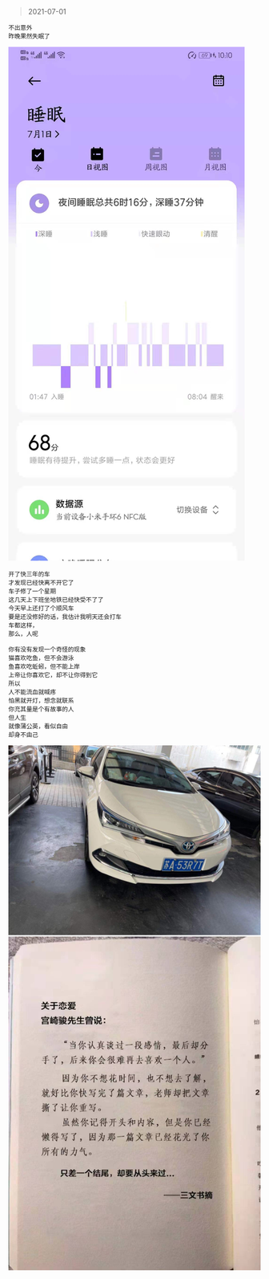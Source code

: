 >2021-07-01

```
不出意外
昨晚果然失眠了
```

![](../../images/2021-07-01-2.jpeg)


```
开了快三年的车
才发现已经快离不开它了
车子修了一个星期
这几天上下班坐地铁已经快受不了了
今天早上还打了个顺风车
要是还没修好的话，我估计我明天还会打车
车都这样，
那么，人呢
```

```
你有没有发现一个奇怪的现象
猫喜欢吃鱼，但不会游泳
鱼喜欢吃蚯蚓，但不能上岸
上帝让你喜欢它，却不让你得到它
所以
人不能流血就喊疼
怕黑就开灯，想念就联系
你充其量是个有故事的人
但人生
就像蒲公英，看似自由
却身不由己

```


![](../../images/2021-07-01-1.jpeg)
![](../../images/2021-07-01.jpeg)
